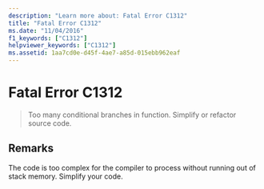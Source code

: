 ```yaml
---
description: "Learn more about: Fatal Error C1312"
title: "Fatal Error C1312"
ms.date: "11/04/2016"
f1_keywords: ["C1312"]
helpviewer_keywords: ["C1312"]
ms.assetid: 1aa7cd0e-d45f-4ae7-a85d-015ebb962eaf
---
```

# Fatal Error C1312

> Too many conditional branches in function. Simplify or refactor source code.

## Remarks

The code is too complex for the compiler to process without running out of stack memory.  Simplify your code.
